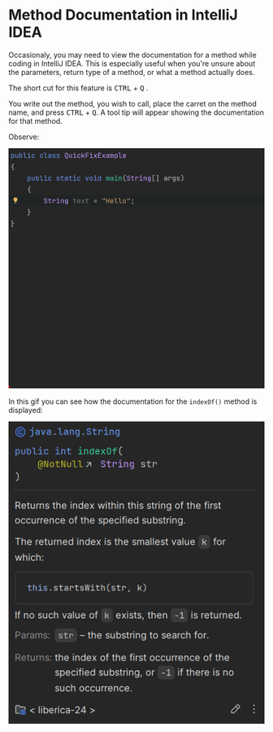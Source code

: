 # Method Documentation in IntelliJ IDEA

Occasionaly, you may need to view the documentation for a method while coding in IntelliJ IDEA. This is especially useful when you're unsure about the parameters, return type of a method, or what a method actually does.

The short cut for this feature is <kbd>CTRL</kbd> + <kbd>Q</kbd> .

You write out the method, you wish to call, place the carret on the method name, and press <kbd>CTRL</kbd> + <kbd>Q</kbd>. A tool tip will appear showing the documentation for that method.

Observe:

![Method Documentation](Resources/MethodDoc.gif)

In this gif you can see how the documentation for the `indexOf()` method is displayed:

![Method Documentation](Resources/MethodDoc.png)